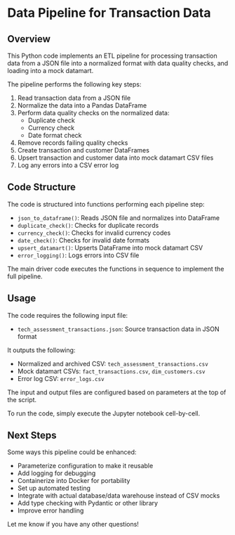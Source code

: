 # Data Pipeline for Transaction Data

## Overview

This Python code implements an ETL pipeline for processing transaction data from a JSON file into a normalized format with data quality checks, and loading into a mock datamart.

The pipeline performs the following key steps:

1. Read transaction data from a JSON file
2. Normalize the data into a Pandas DataFrame
3. Perform data quality checks on the normalized data:
   - Duplicate check
   - Currency check
   - Date format check
4. Remove records failing quality checks 
5. Create transaction and customer DataFrames
6. Upsert transaction and customer data into mock datamart CSV files
7. Log any errors into a CSV error log

## Code Structure

The code is structured into functions performing each pipeline step:

- `json_to_dataframe()`: Reads JSON file and normalizes into DataFrame
- `duplicate_check()`: Checks for duplicate records
- `currency_check()`: Checks for invalid currency codes 
- `date_check()`: Checks for invalid date formats
- `upsert_datamart()`: Upserts DataFrame into mock datamart CSV
- `error_logging()`: Logs errors into CSV file

The main driver code executes the functions in sequence to implement the full pipeline.

## Usage

The code requires the following input file:

- `tech_assessment_transactions.json`: Source transaction data in JSON format

It outputs the following:

- Normalized and archived CSV: `tech_assessment_transactions.csv` 
- Mock datamart CSVs: `fact_transactions.csv`, `dim_customers.csv`
- Error log CSV: `error_logs.csv`

The input and output files are configured based on parameters at the top of the script.

To run the code, simply execute the Jupyter notebook cell-by-cell.

## Next Steps

Some ways this pipeline could be enhanced:

- Parameterize configuration to make it reusable
- Add logging for debugging
- Containerize into Docker for portability
- Set up automated testing
- Integrate with actual database/data warehouse instead of CSV mocks
- Add type checking with Pydantic or other library
- Improve error handling

Let me know if you have any other questions!
